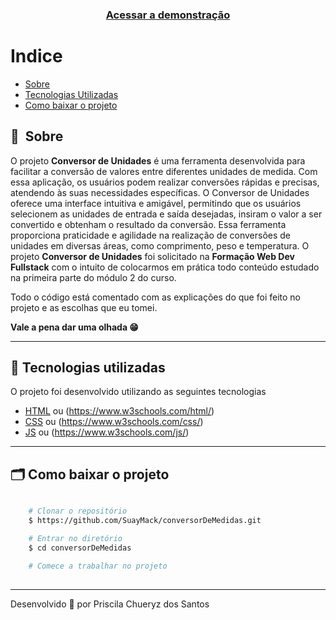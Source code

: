 <h3 align="center">
    <a href="https://suaymack.github.io/conversorDeMedidas/">Acessar a demonstração</a>
<h3 >

# Indice

- [Sobre](#-sobre)
- [Tecnologias Utilizadas](#-tecnologias-utilizadas)
- [Como baixar o projeto](#-como-baixar-o-projeto)

## 🔖&nbsp; Sobre

O projeto **Conversor de Unidades** é uma ferramenta desenvolvida para facilitar a conversão de valores entre diferentes unidades de medida. Com essa aplicação, os usuários podem realizar conversões rápidas e precisas, atendendo às suas necessidades específicas. O Conversor de Unidades oferece uma interface intuitiva e amigável, permitindo que os usuários selecionem as unidades de entrada e saída desejadas, insiram o valor a ser convertido e obtenham o resultado da conversão. Essa ferramenta proporciona praticidade e agilidade na realização de conversões de unidades em diversas áreas, como comprimento, peso e temperatura. 
O projeto **Conversor de Unidades** foi solicitado na **Formação Web Dev Fullstack** com o intuito de colocarmos em prática todo conteúdo estudado na primeira parte do módulo 2 do curso.

Todo o código está comentado com as explicações do que foi feito no projeto e as escolhas que eu tomei.

**Vale a pena dar uma olhada 😁**

---

## 🚀 Tecnologias utilizadas

O projeto foi desenvolvido utilizando as seguintes tecnologias

- [HTML](https://developer.mozilla.org/pt-BR/docs/Web/HTML) ou (https://www.w3schools.com/html/)
- [CSS](https://developer.mozilla.org/en-US/docs/Web/CSS) ou (https://www.w3schools.com/css/)
- [JS](https://developer.mozilla.org/pt-BR/docs/Web/JavaScript) ou (https://www.w3schools.com/js/)
---

## 🗂 Como baixar o projeto

```bash

    # Clonar o repositório
    $ https://github.com/SuayMack/conversorDeMedidas.git

    # Entrar no diretório
    $ cd conversorDeMedidas

    # Comece a trabalhar no projeto   
    
```
---

Desenvolvido 💜 por Priscila Chueryz dos Santos